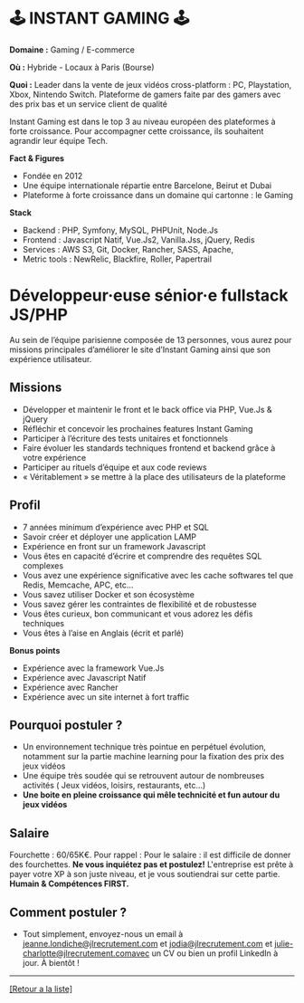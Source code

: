 # 🕹 INSTANT GAMING 🕹

**Domaine :** Gaming / E-commerce

**Où :** Hybride - Locaux à Paris (Bourse) 

**Quoi :** Leader dans la vente de jeux vidéos cross-platform : PC, Playstation, Xbox, Nintendo Switch. Plateforme de gamers faite par des gamers avec des prix bas et un service client de qualité 

Instant Gaming est dans le top 3 au niveau européen des plateformes à forte croissance. Pour accompagner cette croissance, ils souhaitent agrandir leur équipe Tech.

**Fact & Figures**

* Fondée en 2012
* Une équipe internationale répartie entre Barcelone, Beirut et Dubai 
* Plateforme à forte croissance dans un domaine qui cartonne : le Gaming

**Stack**

* Backend : PHP, Symfony, MySQL, PHPUnit, Node.Js
* Frontend : Javascript Natif, Vue.Js2, Vanilla.Jss, jQuery, Redis
* Services : AWS S3, Git, Docker, Rancher, SASS, Apache, 
* Metric tools : NewRelic, Blackfire, Roller, Papertrail


# Développeur·euse sénior·e fullstack JS/PHP

Au sein de l’équipe parisienne composée de 13 personnes, vous aurez pour missions principales d’améliorer le site d’Instant Gaming ainsi que son expérience utilisateur. 

## Missions

* Développer et maintenir le front et le back office via PHP, Vue.Js & jQuery
* Réfléchir et concevoir les prochaines features Instant Gaming
* Participer à l’écriture des tests unitaires et fonctionnels
* Faire évoluer les standards techniques frontend et backend grâce à votre expérience
* Participer au rituels d’équipe et aux code reviews
* « Véritablement » se mettre à la place des utilisateurs de la plateforme

## Profil

* 7 années minimum d’expérience avec PHP et SQL 
* Savoir créer et déployer une application LAMP
* Expérience en front sur un framework Javascript 
* Vous êtes en capacité d’écrire et comprendre des requêtes SQL complexes
* Vous avez une expérience significative avec les cache softwares tel que Redis, Memcache, APC, etc…
* Vous savez utiliser Docker et son écosystème
* Vous savez gérer les contraintes de flexibilité et de robustesse
* Vous êtes curieux, bon communicant et vous adorez les défis techniques
* Vous êtes à l’aise en Anglais (écrit et parlé)

**Bonus points**

* Expérience avec la framework Vue.Js
* Expérience avec Javascript Natif
* Expérience avec Rancher
* Expérience avec un site internet à fort traffic

## Pourquoi postuler ?

* Un environnement technique très pointue en perpétuel évolution, notamment sur la partie machine learning pour la fixation des prix des jeux vidéos
* Une équipe très soudée qui se retrouvent autour de nombreuses activités ( Jeux vidéos, loisirs, restaurants, etc…)
* **Une boite en pleine croissance qui mêle technicité et fun autour du jeux vidéos**

## Salaire 

Fourchette : 60/65K€.
Pour rappel :  Pour le salaire : il est difficile de donner des fourchettes. **Ne vous inquiétez pas et postulez!** L'entreprise est prête à payer votre XP à son juste niveau, et je vous soutiendrai sur cette partie. **Humain & Compétences FIRST.**

## Comment postuler ? 

* Tout simplement, envoyez-nous un email à jeanne.londiche@jlrecrutement.com et jodia@jlrecrutement.com et julie-charlotte@jlrecrutement.comavec un CV ou bien un profil LinkedIn à jour. À bientôt !


----
<a href="https://github.com/jlondiche/job-board-php/blob/master/README.md">[Retour a la liste]</a>
